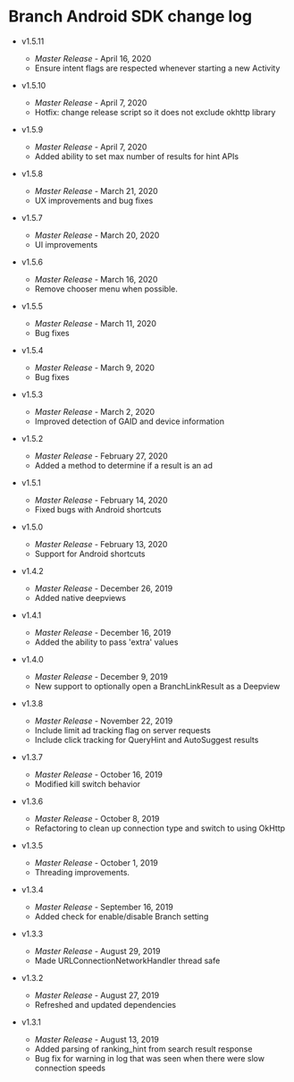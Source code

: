 # Branch Android SDK change log
- v1.5.11
  * _*Master Release*_ - April 16, 2020
  * Ensure intent flags are respected whenever starting a new Activity

- v1.5.10
  * _*Master Release*_ - April 7, 2020
  * Hotfix: change release script so it does not exclude okhttp library

- v1.5.9
  * _*Master Release*_ - April 7, 2020
  * Added ability to set max number of results for hint APIs

- v1.5.8
  * _*Master Release*_ - March 21, 2020
  * UX improvements and bug fixes

- v1.5.7
  * _*Master Release*_ - March 20, 2020
  * UI improvements

- v1.5.6
  * _*Master Release*_ - March 16, 2020
  * Remove chooser menu when possible.

- v1.5.5
  * _*Master Release*_ - March 11, 2020
  * Bug fixes

- v1.5.4
  * _*Master Release*_ - March 9, 2020
  * Bug fixes

- v1.5.3
  * _*Master Release*_ - March 2, 2020
  * Improved detection of GAID and device information
  
- v1.5.2
  * _*Master Release*_ - February 27, 2020
  * Added a method to determine if a result is an ad

- v1.5.1
  * _*Master Release*_ - February 14, 2020
  * Fixed bugs with Android shortcuts
  
- v1.5.0
  * _*Master Release*_ - February 13, 2020
  * Support for Android shortcuts
   
- v1.4.2
  * _*Master Release*_ - December 26, 2019
  * Added native deepviews 

- v1.4.1
  * _*Master Release*_ - December 16, 2019
  * Added the ability to pass 'extra' values

- v1.4.0
  * _*Master Release*_ - December 9, 2019
  * New support to optionally open a BranchLinkResult as a Deepview

- v1.3.8
  * _*Master Release*_ - November 22, 2019
  * Include limit ad tracking flag on server requests
  * Include click tracking for QueryHint and AutoSuggest results

- v1.3.7
  * _*Master Release*_ - October 16, 2019
  * Modified kill switch behavior

- v1.3.6
  * _*Master Release*_ - October 8, 2019
  * Refactoring to clean up connection type and switch to using OkHttp

- v1.3.5
  * _*Master Release*_ - October 1, 2019
  * Threading improvements.

- v1.3.4
  * _*Master Release*_ - September 16, 2019
  * Added check for enable/disable Branch setting

- v1.3.3
  * _*Master Release*_ - August 29, 2019
  * Made URLConnectionNetworkHandler thread safe

- v1.3.2
  * _*Master Release*_ - August 27, 2019
  * Refreshed and updated dependencies

- v1.3.1
  * _*Master Release*_ - August 13, 2019
  * Added parsing of ranking_hint from search result response
  * Bug fix for warning in log that was seen when there were slow connection speeds
